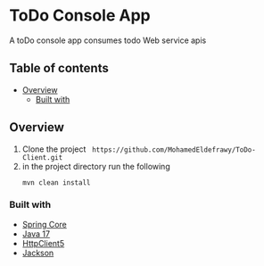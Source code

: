 # ToDo Console App

A toDo console app consumes todo Web service apis

## Table of contents

- [Overview](#overview)
    - [Built with](#built-with)

## Overview

1) Clone the project
   ``` https://github.com/MohamedEldefrawy/ToDo-Client.git```
2) in the project directory run the following
    ```
   mvn clean install
   ```

### Built with
* [Spring Core](https://spring.io/)
* [Java 17](https://www.oracle.com/java/technologies/javase/jdk17-archive-downloads.html)
* [HttpClient5](https://hc.apache.org/httpcomponents-client-5.2.x/)
* [Jackson](https://github.com/FasterXML/jackson)

